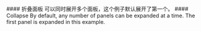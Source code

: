 <cn>
#### 折叠面板
可以同时展开多个面板，这个例子默认展开了第一个。
</cn>

<us>
#### Collapse
By default, any number of panels can be expanded at a time. The first panel is expanded in this example.
</us>
